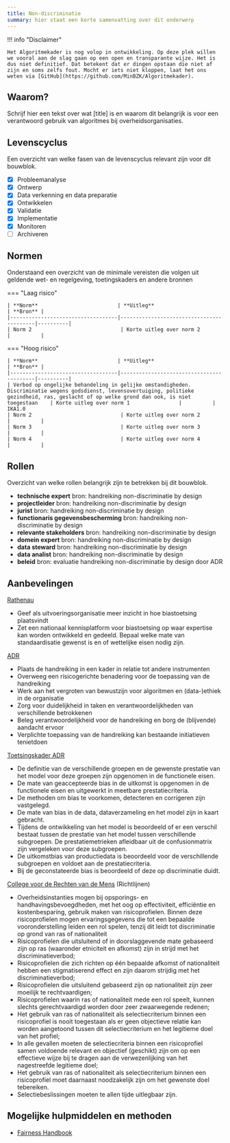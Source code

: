 ```yaml
---
title: Non-discriminatie
summary: hier staat een korte samenvatting over dit onderwerp
---
```

!!! info "Disclaimer"

    Het Algoritmekader is nog volop in ontwikkeling. Op deze plek willen we vooral aan de slag gaan op een open en transparante wijze. Het is dus niet definitief. Dat betekent dat er dingen opstaan die niet af zijn en soms zelfs fout. Mocht er iets niet kloppen, laat het ons weten via [GitHub](https://github.com/MinBZK/Algoritmekader).

## Waarom?
Schrijf hier een tekst over wat [title] is en waarom dit belangrijk is voor een verantwoord gebruik van algoritmes bij overheidsorganisaties. 

## Levenscyclus
Een overzicht van welke fasen van de levenscyclus relevant zijn voor dit bouwblok. 

- [x] Probleemanalyse
- [x] Ontwerp
- [x] Data verkenning en data preparatie
- [x] Ontwikkelen
- [x] Validatie  
- [x] Implementatie
- [x] Monitoren
- [ ] Archiveren

## Normen

Onderstaand een overzicht van de minimale vereisten die volgen uit geldende wet- en regelgeving, toetingskaders en andere bronnen

=== "Laag risico" 

    | **Norm**                          | **Uitleg**                               | **Bron** |
    |-----------------------------------|------------------------------------------|----------|
    | Norm 2                             | Korte uitleg over norm 2                |          |
    
=== "Hoog risico"

    | **Norm**                          | **Uitleg**                               | **Bron** |
    |-----------------------------------|------------------------------------------|----------|
    | Verbod op ongelijke behandeling in gelijke omstandigheden. Discriminatie wegens godsdienst, levensovertuiging, politieke gezindheid, ras, geslacht of op welke grond dan ook, is niet toegestaan    | Korte uitleg over norm 1                |          | IKA1.0
    | Norm 2                             | Korte uitleg over norm 2                |          |
    | Norm 3                             | Korte uitleg over norm 3                |          |
    | Norm 4                             | Korte uitleg over norm 4                |          |


## Rollen
Overzicht van welke rollen belangrijk zijn te betrekken bij dit bouwblok. 

<div class="grid cards" markdown>

- __technische expert__ bron: handreiking non-discriminatie by design
- __projectleider__ bron: handreiking non-discriminatie by design
- __jurist__ bron: handreiking non-discriminatie by design
- __functionaris gegevensbescherming__ bron: handreiking non-discriminatie by design
- __relevante stakeholders__ bron: handreiking non-discriminatie by design
- __domein expert__ bron: handreiking non-discriminatie by design
- __data steward__ bron: handreiking non-discriminatie by design
- __data analist__ bron: handreiking non-discriminatie by design
- __beleid__ bron: evaluatie handreiking non-discriminatie by design door ADR

</div>

## Aanbevelingen
[Rathenau](https://www.rathenau.nl/nl/digitalisering/algoritmes-afwegen)

* Geef als uitvoeringsorganisatie meer inzicht in hoe biastoetsing plaatsvindt 
* Zet een nationaal kennisplatform voor biastoetsing op waar expertise kan worden ontwikkeld en gedeeld. Bepaal welke mate van standaardisatie gewenst is en of wettelijke eisen nodig zijn.

[ADR](https://open.overheid.nl/documenten/7052294a-e70a-4084-88da-d09ae5f202cb/file)

* Plaats de handreiking in een kader in relatie tot andere instrumenten 
* Overweeg een risicogerichte benadering voor de toepassing van de handreiking 
* Werk aan het vergroten van bewustzijn voor algoritmen en (data-)ethiek in de organisatie 
* Zorg voor duidelijkheid in taken en verantwoordelijkheden van verschillende betrokkenen 
* Beleg verantwoordelijkheid voor de handreiking en borg de (blijvende) aandacht ervoor 
* Verplichte toepassing van de handreiking kan bestaande initiatieven tenietdoen 

[Toetsingskader ADR](https://open.overheid.nl/documenten/61b54381-d331-40ed-8fce-b2883b195f25/file)

* De definitie van de verschillende groepen en de gewenste prestatie van het model voor deze groepen zijn opgenomen in de functionele eisen.
* De mate van geaccepteerde bias in de uitkomst is opgenomen in de functionele eisen en uitgewerkt in meetbare prestatiecriteria.
* De methoden om bias te voorkomen, detecteren en corrigeren zijn vastgelegd.
* De mate van bias in de data, dataverzameling en het model zijn in kaart gebracht.
* Tijdens de ontwikkeling van het model is beoordeeld of er een verschil bestaat tussen de prestatie van het model tussen verschillende subgroepen. De prestatiemetrieken afleidbaar uit de confusionmatrix zijn vergeleken voor deze subgroepen.
* De uitkomstbias van productiedata is beoordeeld voor de verschillende subgroepen en voldoet aan de prestatiecriteria.
* Bij de geconstateerde bias is beoordeeld of deze op discriminatie duidt.

[College voor de Rechten van de Mens](https://publicaties.mensenrechten.nl/publicatie/61a734e65d726f72c45f9dce) (Richtlijnen)

* Overheidsinstanties mogen bij opsporings- en handhavingsbevoegdheden, met het oog op effectiviteit, efficiëntie en kostenbesparing, gebruik maken van risicoprofielen. Binnen deze risicoprofielen mogen ervaringsgegevens die tot een bepaalde vooronderstelling leiden een rol spelen, tenzij dit leidt tot discriminatie op grond van ras of nationaliteit
* Risicoprofielen die uitsluitend of in doorslaggevende mate gebaseerd zijn op ras (waaronder etniciteit en afkomst) zijn in strijd met het discriminatieverbod;
* Risicoprofielen die zich richten op één bepaalde afkomst of nationaliteit hebben een stigmatiserend effect en zijn daarom strijdig met het discriminatieverbod;
* Risicoprofielen die uitsluitend gebaseerd zijn op nationaliteit zijn zeer moeilijk te rechtvaardigen;
* Risicoprofielen waarin ras of nationaliteit mede een rol speelt, kunnen slechts gerechtvaardigd worden door zeer zwaarwegende redenen;
* Het gebruik van ras of nationaliteit als selectiecriterium binnen een risicoprofiel is nooit toegestaan als er geen objectieve relatie kan worden aangetoond tussen dit selectiecriterium en het legitieme doel van het profiel;
* In alle gevallen moeten de selectiecriteria  binnen een risicoprofiel samen voldoende relevant en objectief (geschikt) zijn om op een effectieve wijze bij te dragen aan de verwezenlijking van het nagestreefde legitieme doel;
* Het gebruik van ras of nationaliteit als selectiecriterium binnen een risicoprofiel moet daarnaast noodzakelijk zijn om het gewenste doel tebereiken.
* Selectiebeslissingen moeten te allen tijde uitlegbaar zijn.
## Mogelijke hulpmiddelen en methoden
* [Fairness Handbook](https://amsterdamintelligence.com/resources/the-fairness-handbook)
